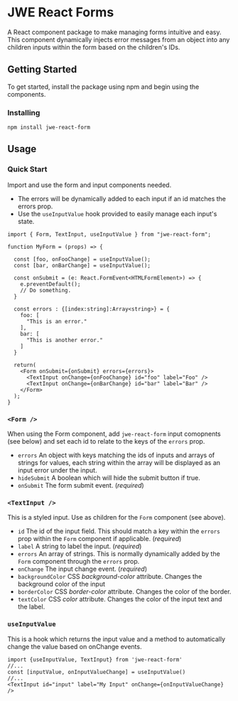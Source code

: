 # JWE React Forms

A React component package to make managing forms intuitive and easy. This component dynamically injects error messages from an object into any children inputs within the form based on the children's IDs.

## Getting Started

To get started, install the package using npm and begin using the components.

### Installing

```
npm install jwe-react-form
```

## Usage

### Quick Start

Import and use the form and input components needed.

- The errors will be dynamically added to each input if an id matches the errors prop.
- Use the `useInputValue` hook provided to easily manage each input's state.

```
import { Form, TextInput, useInputValue } from "jwe-react-form";

function MyForm = (props) => {

  const [foo, onFooChange] = useInputValue();
  const [bar, onBarChange] = useInputValue();

  const onSubmit = (e: React.FormEvent<HTMLFormElement>) => {
    e.preventDefault();
    // Do something.
  }

  const errors : {[index:string]:Array<string>} = {
    foo: [
      "This is an error."
    ],
    bar: [
      "This is another error."
    ]
  }

  return(
    <Form onSubmit={onSubmit} errors={errors}>
      <TextInput onChange={onFooChange} id="foo" label="Foo" />
      <TextInput onChange={onBarChange} id="bar" label="Bar" />
    </Form>
  );
}

```

### `<Form />`

When using the Form component, add `jwe-react-form` input comopnents (see below) and set each id to relate to the keys of the `errors` prop.

- `errors` An object with keys matching the ids of inputs and arrays of strings for values, each string within the array will be displayed as an input error under the input.
- `hideSubmit` A boolean which will hide the submit button if true.
- `onSubmit` The form submit event. (_required_)

### `<TextInput />`

This is a styled input. Use as children for the `Form` component (see above).

- `id` The id of the input field. This should match a key within the `errors` prop within the `Form` component if applicable. (_required_)
- `label` A string to label the input. (_required_)
- `errors` An array of strings. This is normally dynamically added by the `Form` component through the `errors` prop.
- `onChange` The input change event. (_required_)
- `backgroundColor` CSS _background-color_ attribute. Changes the background color of the input
- `borderColor` CSS _border-color_ attribute. Changes the color of the border.
- `textColor` CSS _color_ attribute. Changes the color of the input text and the label.

### `useInputValue`

This is a hook which returns the input value and a method to automatically change the value based on onChange events.

```
import {useInputValue, TextInput} from 'jwe-react-form'
//...
const [inputValue, onInputValueChange] = useInputValue()
//...
<TextInput id="input" label="My Input" onChange={onInputValueChange} />
```
